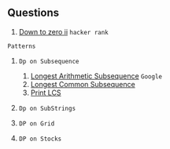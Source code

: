 ## Questions

  1. [Down to zero ii](https://www.hackerrank.com/challenges/down-to-zero-ii/problem)  `hacker rank`

   `Patterns`

   1. `Dp on Subsequence`
       1. [Longest Arithmetic Subsequence](https://leetcode.com/problems/longest-arithmetic-subsequence/description/) `Google`
       2. [Longest Common Subsequence](https://leetcode.com/problems/longest-common-subsequence/description/)
       3. [Print LCS](https://tinyl.io/9fOZ)
  
   3. `Dp on SubStrings`
      
   4. `DP on Grid`
   5. `DP on Stocks`
